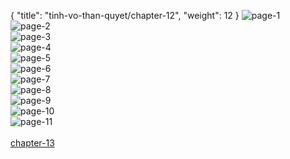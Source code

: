 { "title": "tinh-vo-than-quyet/chapter-12", "weight": 12 }
<img src="tinh-vo-than-quyet_0012_01-5cd7ee00973a4ad2a8658648ef224092.webp" alt="page-1" origin="https://3.bp.blogspot.com/-DyoqSRnK1Ao/V7w6ZTVwkPI/AAAAAAAJus0/VWiDZI0akqw/s0/Tinh-Vo-Than-Quyet-Chapter-12-P-1.jpg"><br/>
<img src="tinh-vo-than-quyet_0012_02-03ec93deae0c99e644b1feb730a25fe8.webp" alt="page-2" origin="https://3.bp.blogspot.com/-Z6TYQgL6nyw/V7w6Zwoey7I/AAAAAAAJus4/Jk0uFfrKT4c/s0/Tinh-Vo-Than-Quyet-Chapter-12-P-2.jpg"><br/>
<img src="tinh-vo-than-quyet_0012_03-492c960e51e40424dc028b77f307180d.webp" alt="page-3" origin="https://3.bp.blogspot.com/-ikUrhG3eEx4/V7w6acjA09I/AAAAAAAJus8/Ite-jsx-7lM/s0/Tinh-Vo-Than-Quyet-Chapter-12-P-3.jpg"><br/>
<img src="tinh-vo-than-quyet_0012_04-785443d7ed81f904214e3646f0b2f2d6.webp" alt="page-4" origin="https://3.bp.blogspot.com/-Jz_EF9nSkbE/V7w6a7FRPkI/AAAAAAAJutA/QsWXgHwtZgs/s0/Tinh-Vo-Than-Quyet-Chapter-12-P-4.jpg"><br/>
<img src="tinh-vo-than-quyet_0012_05-2ce8cda991f5b7109da696b055cdf17d.webp" alt="page-5" origin="https://3.bp.blogspot.com/-w44qCbfqCfg/V7w6baVgLdI/AAAAAAAJutE/fk3vUej8JWk/s0/Tinh-Vo-Than-Quyet-Chapter-12-P-5.jpg"><br/>
<img src="tinh-vo-than-quyet_0012_06-0ced6b2e9af1d511cd0728033ec97cf5.webp" alt="page-6" origin="https://3.bp.blogspot.com/-bAej863svc8/V7w6bziYORI/AAAAAAAJutI/qsX1IYvP1JY/s0/Tinh-Vo-Than-Quyet-Chapter-12-P-6.jpg"><br/>
<img src="tinh-vo-than-quyet_0012_07-182019121c2ed2eef34d438c72639633.webp" alt="page-7" origin="https://3.bp.blogspot.com/-YHjOr018cB8/V7w6cXceVOI/AAAAAAAJutM/U4rViEWFkYc/s0/Tinh-Vo-Than-Quyet-Chapter-12-P-7.jpg"><br/>
<img src="tinh-vo-than-quyet_0012_08-364eef3448dc9f1591a288fd5e491f7a.webp" alt="page-8" origin="https://3.bp.blogspot.com/-05Y8Fe36SXI/V7w6c0Ixk3I/AAAAAAAJutQ/_51yRznGvMI/s0/Tinh-Vo-Than-Quyet-Chapter-12-P-8.jpg"><br/>
<img src="tinh-vo-than-quyet_0012_09-49fc517ca56bdc4f84c5623161666315.webp" alt="page-9" origin="https://3.bp.blogspot.com/-1Y3fxIyBpic/V7w6ddwtamI/AAAAAAAJutU/wZblG5-0AoM/s0/Tinh-Vo-Than-Quyet-Chapter-12-P-9.jpg"><br/>
<img src="tinh-vo-than-quyet_0012_10-0b1271e82db9d1b9829faec57e1b746d.webp" alt="page-10" origin="https://3.bp.blogspot.com/-sNrJIIDVPSk/V7w6d1zvJJI/AAAAAAAJutY/SPSOVBV1v1g/s0/Tinh-Vo-Than-Quyet-Chapter-12-P-10.jpg"><br/>
<img src="tinh-vo-than-quyet_0012_11-43dc43924197140de3b84f3dc8599aef.webp" alt="page-11" origin="https://3.bp.blogspot.com/-llEu4ubjBDU/V7w6eQSAgsI/AAAAAAAJutc/TsrkYZ5A3cM/s0/Tinh-Vo-Than-Quyet-Chapter-12-P-11.jpg"><br/>
<br/><a class="nextchap" href="/tinh-vo-than-quyet/chapter-13">chapter-13</a>
